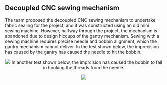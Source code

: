 ## Decoupled CNC sewing mechanism
The team proposed the decoupled CNC sewing mechanism to undertake fabric sealing for the project, and it was constructed using an old mini sewing machine.
However, halfway through the project, the mechanism is abandoned due to design hiccups of the gantry mechanism. Sewing with a sewing machine requires precise needle and bobbin alignment, which the gantry mechanism cannot deliver.
In the test shown below, the imprecision has caused by the gantry has caused the needle to hit the bobbin.
<p align = "center">
  <img src="https://drive.google.com/uc?export=view&id=1xXII3-RjNpZPt196A_0N55iCjKYt7SJv")
</p>
In another test shown below, the imprcision has caused the bobbin to fail in hooking the threads from the needle.
<p align = "center">
  <img src="https://drive.google.com/uc?export=view&id=1UvGz4_Rr9RQwsJK3VTKWO_zFfRwGe7PR")
</p>
